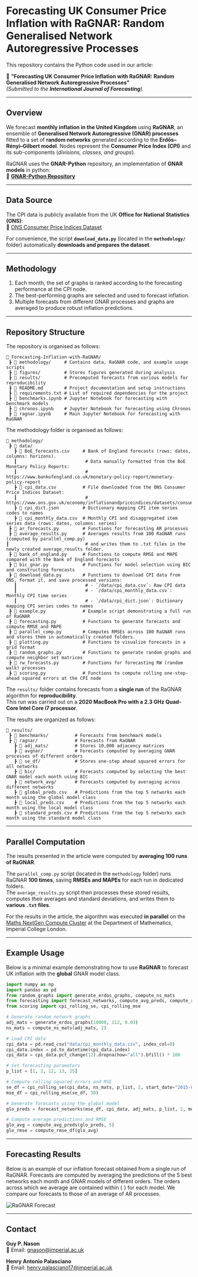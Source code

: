 # Forecasting UK Consumer Price Inflation with RaGNAR: Random Generalised Network Autoregressive Processes

This repository contains the Python code used in our article:

📄 **"Forecasting UK Consumer Price Inflation with RaGNAR: Random Generalised Network Autoregressive Processes"**  
*(Submitted to the **International Journal of Forecasting**).*

---

## Overview  
We forecast **monthly inflation in the United Kingdom** using **RaGNAR**, an ensemble of **Generalised Network Autoregressive (GNAR) processes** fitted to a set of **random networks** generated according to the **Erdős–Rényi–Gilbert model**. Nodes represent the **Consumer Price Index (CPI)** and its sub-components (*divisions, classes, and groups*).

RaGNAR uses the **GNAR-Python** repository, an implementation of **GNAR models** in python:  
🔗 **[GNAR-Python Repository](https://github.com/henrypalasciano/GNAR-Python.git)**  

---

## Data Source  
The CPI data is publicly available from the UK **Office for National Statistics (ONS)**:  
🔗 [ONS Consumer Price Indices Dataset](https://www.ons.gov.uk/economy/inflationandpriceindices/datasets/consumerpriceindices)  

For convenience, the script **`download_data.py`** (located in the **`methodology/`** folder) automatically **downloads and prepares the dataset**.

---

## Methodology  
1. Each month, the set of graphs is ranked according to the forecasting performance at the CPI node.  
2. The best-performing graphs are selected and used to forecast inflation.  
3. Multiple forecasts from different GNAR processes and graphs are averaged to produce robust inflation predictions. 

---

## Repository Structure  

The repository is organised as follows:  

```plaintext
📂 Forecasting-Inflation-with-RaGNAR/
 ┣ 📂 methodology/     # Contains data, RaGNAR code, and example usage scripts
 ┣ 📂 figures/         # Stores figures generated during analysis
 ┣ 📂 results/         # Precomputed forecasts from various models for reproducibility
 ┣ 📜 README.md        # Project documentation and setup instructions
 ┣ 📜 requirements.txt # List of required dependencies for the project
 ┣ 📜 benchmarks.ipynb # Jupyter Notebook for forecasting with benchmark models
 ┣ 📜 chronos.ipynb    # Jupyter Notebook for forecasting using Chronos
 ┣ 📜 ragnar.ipynb     # Main Jupyter Notebook for forecasting with RaGNAR
```

The methodology folder is organised as follows:

```plaintext
📂 methodology/
 ┣ 📂 data/  
   ┣ 📜 BoE_forecasts.csv     # Bank of England forecasts (rows: dates, columns: horizons).  
   ┃                          # Data manually formatted from the BoE Monetary Policy Reports:  
   ┃                          # https://www.bankofengland.co.uk/monetary-policy-report/monetary-policy-report  
   ┣ 📜 cpi_data.csv          # File downloaded from the ONS Consumer Price Indices Dataset:  
   ┃                          # https://www.ons.gov.uk/economy/inflationandpriceindices/datasets/consumerpriceindices  
   ┣ 📜 cpi_dict.json         # Dictionary mapping CPI item series codes to names  
   ┣ 📜 cpi_monthly_data.csv  # Monthly CPI and disaggregated item series data (rows: dates, columns: series)  
 ┣ 📜 ar_forecasts.py         # Functions for forecasting AR processes  
 ┣ 📜 average_results.py      # Averages results from 100 RaGNAR runs (computed by parallel_comp.py)  
┃                             # and writes them to .txt files in the newly created average_results folder.
 ┣ 📜 bank_of_england.py      # Functions to compute RMSE and MAPE compared with the Bank of England forecasts  
 ┣ 📜 bic_gnar.py             # Functions for model selection using BIC and constructing forecasts  
 ┣ 📜 download_data.py        # Functions to download CPI data from ONS, format it, and save processed versions:  
   ┃                          # - `/data/cpi_data.csv`: Raw CPI data  
   ┃                          # - `/data/cpi_monthly_data.csv`: Monthly CPI time series  
   ┃                          # - `/data/cpi_dict.json`: Dictionary mapping CPI series codes to names  
 ┣ 📜 example.py              # Example script demonstrating a full run of RaGNAR  
 ┣ 📜 forecasting.py          # Functions to generate forecasts and compute RMSE and MAPE  
 ┣ 📜 parallel_comp.py        # Computes RMSEs across 100 RaGNAR runs and stores them in automatically created folders.
 ┣ 📜 plotting.py             # Functions to visualize forecasts in a grid format  
 ┣ 📜 random_graphs.py        # Functions to generate random graphs and compute neighbor set matrices  
 ┣ 📜 rw_forecasts.py         # Functions for forecasting RW (random walk) processes  
 ┣ 📜 scoring.py              # Functions to compute rolling one-step-ahead squared errors at the CPI node  
```

The `results/` folder contains forecasts from a **single run** of the RaGNAR algorithm for **reproducibility**.  
This run was carried out on a **2020 MacBook Pro with a 2.3 GHz Quad-Core Intel Core i7 processor**.  

The results are organized as follows:

```plaintext
📂 results/
 ┣ 📂 benchmarks/          # Forecasts from benchmark models
 ┣ 📂 ragnar/              # Forecasts from RaGNAR
   ┣ 📂 adj_mats/          # Stores 10,000 adjacency matrices
   ┣ 📂 avgnar/            # Forecasts computed by averaging GNAR processes of different orders
   ┣ 📂 se_df/             # Stores one-step ahead squared errors for all networks
   ┣ 📂 bic/               # Forecasts computed by selecting the best GNAR model each month using BIC
   ┣ 📂 network_avg/       # Forecasts computed by averaging across different networks
   ┣ 📜 global_preds.csv   # Predictions from the top 5 networks each month using the global model class
   ┣ 📜 local_preds.csv    # Predictions from the top 5 networks each month using the local model class
   ┣ 📜 standard_preds.csv # Predictions from the top 5 networks each month using the standard model class
```

---

## Parallel Computation  

The results presented in the article were computed by **averaging 100 runs of RaGNAR**.  

The `parallel_comp.py` script (located in the `methodology` folder) runs RaGNAR **100 times**, saving **RMSEs and MAPEs** for each run in dedicated folders.  
The `average_results.py` script then processes these stored results, computes their averages and standard deviations, and writes them to **various `.txt` files**.  

For the results in the article, the algorithm was executed **in parallel** on the  
[Maths NextGen Compute Cluster](https://sysnews.ma.ic.ac.uk/NextGen/) at the Department of Mathematics, Imperial College London.

---

## Example Usage

Below is a minimal example demonstrating how to use **RaGNAR** to forecast UK inflation with the **global** GNAR model class.

```python
import numpy as np
import pandas as pd
from random_graphs import generate_erdos_graphs, compute_ns_mats
from forecasting import forecast_networks, compute_avg_preds, compute_rmse_df
from scoring import cpi_rolling_se, cpi_rolling_mse

# Generate random network graphs
adj_mats = generate_erdos_graphs(10000, 112, 0.03)
ns_mats = compute_ns_mats(adj_mats, 2)

# Load CPI data
cpi_data = pd.read_csv("data/cpi_monthly_data.csv", index_col=0)
cpi_data.index = pd.to_datetime(cpi_data.index)
cpi_data = cpi_data.pct_change(12).dropna(how="all").bfill() * 100

# Set forecasting parameters
p_list = [1, 2, 12, 13, 25]

# Compute rolling squared errors and MSE
se_df = cpi_rolling_se(cpi_data, ns_mats, p_list, 2, start_date="2015-07-01", end_date="2024-11-01", n_train=150, n_shift=1)
mse_df = cpi_rolling_mse(se_df, 30)

# Generate forecasts using the global model
glo_preds = forecast_networks(mse_df, cpi_data, adj_mats, p_list, 2, model_type="global", n_train=150, n_test=1, start_date="2017-12-01", end_date="2024-12-01", h=12, n_best=5)

# Compute average predictions and RMSE
glo_avg = compute_avg_preds(glo_preds, 5)
glo_rmse = compute_rmse_df(glo_avg)
```

---

## Forecasting Results  

Below is an example of our inflation forecast obtained from a single run of RaGNAR. Forecasts are computed by averaging the predictions of the 5 best networks each month and GNAR models of different orders. The orders across which we average are contained within { } for each model. We compare our forecasts to those of an average of AR processes.  

![RaGNAR Forecast](figures/forecasts.png)

---

## Contact  

**Guy P. Nason**  
📧 Email: [gnason@imperial.ac.uk](mailto:gnason@imperial.ac.uk)  

**Henry Antonio Palasciano**  
📧 Email: [henry.palasciano17@imperial.ac.uk](mailto:henry.palasciano17@imperial.ac.uk)
